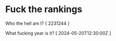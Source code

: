 # Fuck the rankings

Who the hell am I?
{ 2231244 }

What fucking year is it?
[ 2024-05-20T12:30:00Z ]
